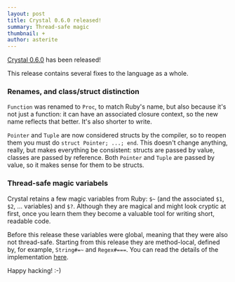 ```yaml
---
layout: post
title: Crystal 0.6.0 released!
summary: Thread-safe magic
thumbnail: +
author: asterite
---
```


[Crystal 0.6.0](https://github.com/manastech/crystal/releases/tag/0.6.0) has been released!

This release contains several fixes to the language as a whole.

### Renames, and class/struct distinction

`Function` was renamed to `Proc`, to match Ruby's name, but also because it's not just a
function: it can have an associated closure context, so the new name reflects that better.
It's also shorter to write.

`Pointer` and `Tuple` are now considered structs by the compiler, so to reopen them you
must do `struct Pointer; ...; end`. This doesn't change anything, really, but makes everything
be consistent: structs are passed by value, classes are passed by reference. Both `Pointer`
and `Tuple` are passed by value, so it makes sense for them to be structs.

### Thread-safe magic variabels

Crystal retains a few magic variables from Ruby: `$~` (and the associated `$1`, `$2`, ... variables) and `$?`.
Although they are magical and might look cryptic at first, once you learn them they become a valuable tool
for writing short, readable code.

Before this release these variables were global, meaning that they were also not thread-safe. Starting
from this release they are method-local, defined by, for example, `String#=~` and `Regex#===`. You
can read the details of the implementation [here](https://github.com/manastech/crystal/issues/323#issuecomment-74005729).

Happy hacking! :-)
